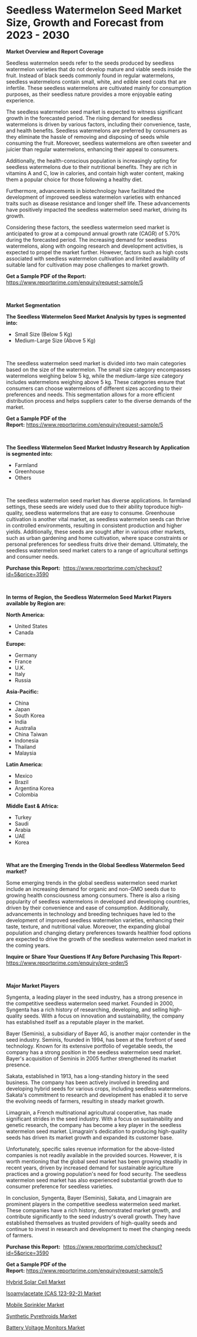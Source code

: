 <p><h1>Seedless Watermelon Seed Market Size, Growth and Forecast from 2023 - 2030</h1></p><p><strong>Market Overview and Report Coverage</strong></p>
<p><p>Seedless watermelon seeds refer to the seeds produced by seedless watermelon varieties that do not develop mature and viable seeds inside the fruit. Instead of black seeds commonly found in regular watermelons, seedless watermelons contain small, white, and edible seed coats that are infertile. These seedless watermelons are cultivated mainly for consumption purposes, as their seedless nature provides a more enjoyable eating experience.</p><p>The seedless watermelon seed market is expected to witness significant growth in the forecasted period. The rising demand for seedless watermelons is driven by various factors, including their convenience, taste, and health benefits. Seedless watermelons are preferred by consumers as they eliminate the hassle of removing and disposing of seeds while consuming the fruit. Moreover, seedless watermelons are often sweeter and juicier than regular watermelons, enhancing their appeal to consumers.</p><p>Additionally, the health-conscious population is increasingly opting for seedless watermelons due to their nutritional benefits. They are rich in vitamins A and C, low in calories, and contain high water content, making them a popular choice for those following a healthy diet.</p><p>Furthermore, advancements in biotechnology have facilitated the development of improved seedless watermelon varieties with enhanced traits such as disease resistance and longer shelf life. These advancements have positively impacted the seedless watermelon seed market, driving its growth.</p><p>Considering these factors, the seedless watermelon seed market is anticipated to grow at a compound annual growth rate (CAGR) of 5.70% during the forecasted period. The increasing demand for seedless watermelons, along with ongoing research and development activities, is expected to propel the market further. However, factors such as high costs associated with seedless watermelon cultivation and limited availability of suitable land for cultivation may pose challenges to market growth.</p></p>
<p><strong>Get a Sample PDF of the Report:</strong> <a href="https://www.reportprime.com/enquiry/request-sample/5">https://www.reportprime.com/enquiry/request-sample/5</a></p>
<p>&nbsp;</p>
<p><strong>Market Segmentation</strong></p>
<p><strong>The Seedless Watermelon Seed Market Analysis by types is segmented into:</strong></p>
<p><ul><li>Small Size (Below 5 Kg)</li><li>Medium-Large Size (Above 5 Kg)</li></ul></p>
<p>&nbsp;</p>
<p><p>The seedless watermelon seed market is divided into two main categories based on the size of the watermelon. The small size category encompasses watermelons weighing below 5 kg, while the medium-large size category includes watermelons weighing above 5 kg. These categories ensure that consumers can choose watermelons of different sizes according to their preferences and needs. This segmentation allows for a more efficient distribution process and helps suppliers cater to the diverse demands of the market.</p></p>
<p><strong>Get a Sample PDF of the Report:</strong>&nbsp;<a href="https://www.reportprime.com/enquiry/request-sample/5">https://www.reportprime.com/enquiry/request-sample/5</a></p>
<p>&nbsp;</p>
<p><strong>The Seedless Watermelon Seed Market Industry Research by Application is segmented into:</strong></p>
<p><ul><li>Farmland</li><li>Greenhouse</li><li>Others</li></ul></p>
<p>&nbsp;</p>
<p><p>The seedless watermelon seed market has diverse applications. In farmland settings, these seeds are widely used due to their ability toproduce high-quality, seedless watermelons that are easy to consume. Greenhouse cultivation is another vital market, as seedless watermelon seeds can thrive in controlled environments, resulting in consistent production and higher yields. Additionally, these seeds are sought after in various other markets, such as urban gardening and home cultivation, where space constraints or personal preferences for seedless fruits drive their demand. Ultimately, the seedless watermelon seed market caters to a range of agricultural settings and consumer needs.</p></p>
<p><strong>Purchase this Report:</strong>&nbsp; <a href="https://www.reportprime.com/checkout?id=5&price=3590">https://www.reportprime.com/checkout?id=5&price=3590</a></p>
<p>&nbsp;</p>
<p><strong>In terms of Region, the Seedless Watermelon Seed Market Players available by Region are:</strong></p>
<p>
    <p> <strong> North America: </strong>
        <ul>
            <li>United States</li>
            <li>Canada</li>
        </ul>
        </p> 
    <p> <strong> Europe: </strong>
        <ul>
            <li>Germany</li>
            <li>France</li>
            <li>U.K.</li>
            <li>Italy</li>
            <li>Russia</li>
        </ul>
        </p> 
    <p> <strong> Asia-Pacific: </strong>
        <ul>
            <li>China</li>
            <li>Japan</li>
            <li>South Korea</li>
            <li>India</li>
            <li>Australia</li>
            <li>China Taiwan</li>
            <li>Indonesia</li>
            <li>Thailand</li>
            <li>Malaysia</li>
        </ul>
        </p> 
    <p> <strong> Latin America: </strong>
        <ul>
            <li>Mexico</li>
            <li>Brazil</li>
            <li>Argentina Korea</li>
            <li>Colombia</li>
        </ul>
        </p> 
    <p> <strong> Middle East & Africa: </strong>
        <ul>
            <li>Turkey</li>
            <li>Saudi</li>
            <li>Arabia</li>
            <li>UAE</li>
            <li>Korea</li>
        </ul>
    </p>
    </p>
<p>&nbsp;</p>
<p><strong>What are the Emerging Trends in the Global Seedless Watermelon Seed market?</strong></p>
<p><p>Some emerging trends in the global seedless watermelon seed market include an increasing demand for organic and non-GMO seeds due to growing health consciousness among consumers. There is also a rising popularity of seedless watermelons in developed and developing countries, driven by their convenience and ease of consumption. Additionally, advancements in technology and breeding techniques have led to the development of improved seedless watermelon varieties, enhancing their taste, texture, and nutritional value. Moreover, the expanding global population and changing dietary preferences towards healthier food options are expected to drive the growth of the seedless watermelon seed market in the coming years.</p></p>
<p><strong>Inquire or Share Your Questions If Any Before Purchasing This Report</strong>- <a href="https://www.reportprime.com/enquiry/pre-order/5">https://www.reportprime.com/enquiry/pre-order/5</a></p>
<p>&nbsp;</p>
<p><strong>Major Market Players</strong></p>
<p><p>Syngenta, a leading player in the seed industry, has a strong presence in the competitive seedless watermelon seed market. Founded in 2000, Syngenta has a rich history of researching, developing, and selling high-quality seeds. With a focus on innovation and sustainability, the company has established itself as a reputable player in the market.</p><p>Bayer (Seminis), a subsidiary of Bayer AG, is another major contender in the seed industry. Seminis, founded in 1994, has been at the forefront of seed technology. Known for its extensive portfolio of vegetable seeds, the company has a strong position in the seedless watermelon seed market. Bayer's acquisition of Seminis in 2005 further strengthened its market presence.</p><p>Sakata, established in 1913, has a long-standing history in the seed business. The company has been actively involved in breeding and developing hybrid seeds for various crops, including seedless watermelons. Sakata's commitment to research and development has enabled it to serve the evolving needs of farmers, resulting in steady market growth.</p><p>Limagrain, a French multinational agricultural cooperative, has made significant strides in the seed industry. With a focus on sustainability and genetic research, the company has become a key player in the seedless watermelon seed market. Limagrain's dedication to producing high-quality seeds has driven its market growth and expanded its customer base.</p><p>Unfortunately, specific sales revenue information for the above-listed companies is not readily available in the provided sources. However, it is worth mentioning that the global seed market has been growing steadily in recent years, driven by increased demand for sustainable agriculture practices and a growing population's need for food security. The seedless watermelon seed market has also experienced substantial growth due to consumer preference for seedless varieties.</p><p>In conclusion, Syngenta, Bayer (Seminis), Sakata, and Limagrain are prominent players in the competitive seedless watermelon seed market. These companies have a rich history, demonstrated market growth, and contribute significantly to the seed industry's overall growth. They have established themselves as trusted providers of high-quality seeds and continue to invest in research and development to meet the changing needs of farmers.</p></p>
<p><strong>Purchase this Report:</strong>&nbsp;&nbsp;<a href="https://www.reportprime.com/checkout?id=5&price=3590">https://www.reportprime.com/checkout?id=5&price=3590</a></p>
<p></p>
<p><strong>Get a Sample PDF of the Report:</strong>&nbsp;<a href="https://www.reportprime.com/enquiry/request-sample/5">https://www.reportprime.com/enquiry/request-sample/5</a></p>
<p><p><a href="https://www.linkedin.com/pulse/hybrid-solar-cell-market-share-amp-new-trends-analysis-report-iaxve/">Hybrid Solar Cell Market</a></p><p><a href="https://medium.com/@viksingh034/isoamylacetate-cas-123-92-2-market-insights-into-market-cagr-market-trends-and-growth-3c8b1c95e0fc">Isoamylacetate (CAS 123-92-2) Market</a></p><p><a href="https://github.com/Chiragrp23/Market-Research-Report-List-1/blob/main/mobile-sprinkler-market.md">Mobile Sprinkler Market</a></p><p><a href="https://github.com/Chiragrp22/Market-Research-Report-List-1/blob/main/synthetic-pyrethroids-market.md">Synthetic Pyrethroids Market</a></p><p><a href="https://www.linkedin.com/pulse/battery-voltage-monitors-market-size-2023-2030-global-industrial-d5wze/">Battery Voltage Monitors Market</a></p></p>